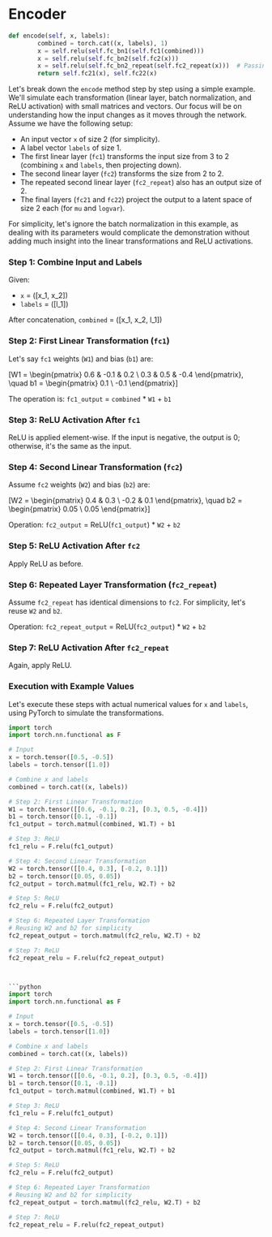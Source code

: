 # Encoder


```python
def encode(self, x, labels):
        combined = torch.cat((x, labels), 1)
        x = self.relu(self.fc_bn1(self.fc1(combined)))
        x = self.relu(self.fc_bn2(self.fc2(x)))
        x = self.relu(self.fc_bn2_repeat(self.fc2_repeat(x)))  # Passing through the repeated layer
        return self.fc21(x), self.fc22(x)
```

Let's break down the `encode` method step by step using a simple example. We'll simulate each transformation (linear layer, batch normalization, and ReLU activation) with small matrices and vectors. Our focus will be on understanding how the input changes as it moves through the network. Assume we have the following setup:

- An input vector `x` of size 2 (for simplicity).
- A label vector `labels` of size 1.
- The first linear layer (`fc1`) transforms the input size from 3 to 2 (combining `x` and `labels`, then projecting down).
- The second linear layer (`fc2`) transforms the size from 2 to 2.
- The repeated second linear layer (`fc2_repeat`) also has an output size of 2.
- The final layers (`fc21` and `fc22`) project the output to a latent space of size 2 each (for `mu` and `logvar`).

For simplicity, let's ignore the batch normalization in this example, as dealing with its parameters would complicate the demonstration without adding much insight into the linear transformations and ReLU activations.

### Step 1: Combine Input and Labels

Given:
- `x` = \([x_1, x_2]\)
- `labels` = \([l_1]\)

After concatenation, `combined` = \([x_1, x_2, l_1]\)

### Step 2: First Linear Transformation (`fc1`)

Let's say `fc1` weights (`W1`) and bias (`b1`) are:

\[W1 = \begin{pmatrix} 0.6 & -0.1 & 0.2 \\ 0.3 & 0.5 & -0.4 \end{pmatrix}, \quad b1 = \begin{pmatrix} 0.1 \\ -0.1 \end{pmatrix}\]

The operation is: `fc1_output` = `combined` * `W1` + `b1`

### Step 3: ReLU Activation After `fc1`

ReLU is applied element-wise. If the input is negative, the output is 0; otherwise, it's the same as the input.

### Step 4: Second Linear Transformation (`fc2`)

Assume `fc2` weights (`W2`) and bias (`b2`) are:

\[W2 = \begin{pmatrix} 0.4 & 0.3 \\ -0.2 & 0.1 \end{pmatrix}, \quad b2 = \begin{pmatrix} 0.05 \\ 0.05 \end{pmatrix}\]

Operation: `fc2_output` = ReLU(`fc1_output`) * `W2` + `b2`

### Step 5: ReLU Activation After `fc2`

Apply ReLU as before.

### Step 6: Repeated Layer Transformation (`fc2_repeat`)

Assume `fc2_repeat` has identical dimensions to `fc2`. For simplicity, let's reuse `W2` and `b2`.

Operation: `fc2_repeat_output` = ReLU(`fc2_output`) * `W2` + `b2`

### Step 7: ReLU Activation After `fc2_repeat`

Again, apply ReLU.

### Execution with Example Values

Let's execute these steps with actual numerical values for `x` and `labels`, using PyTorch to simulate the transformations.

```python
import torch
import torch.nn.functional as F

# Input
x = torch.tensor([0.5, -0.5])
labels = torch.tensor([1.0])

# Combine x and labels
combined = torch.cat((x, labels))

# Step 2: First Linear Transformation
W1 = torch.tensor([[0.6, -0.1, 0.2], [0.3, 0.5, -0.4]])
b1 = torch.tensor([0.1, -0.1])
fc1_output = torch.matmul(combined, W1.T) + b1

# Step 3: ReLU
fc1_relu = F.relu(fc1_output)

# Step 4: Second Linear Transformation
W2 = torch.tensor([[0.4, 0.3], [-0.2, 0.1]])
b2 = torch.tensor([0.05, 0.05])
fc2_output = torch.matmul(fc1_relu, W2.T) + b2

# Step 5: ReLU
fc2_relu = F.relu(fc2_output)

# Step 6: Repeated Layer Transformation
# Reusing W2 and b2 for simplicity
fc2_repeat_output = torch.matmul(fc2_relu, W2.T) + b2

# Step 7: ReLU
fc2_repeat_relu = F.relu(fc2_repeat_output)



```python
import torch
import torch.nn.functional as F

# Input
x = torch.tensor([0.5, -0.5])
labels = torch.tensor([1.0])

# Combine x and labels
combined = torch.cat((x, labels))

# Step 2: First Linear Transformation
W1 = torch.tensor([[0.6, -0.1, 0.2], [0.3, 0.5, -0.4]])
b1 = torch.tensor([0.1, -0.1])
fc1_output = torch.matmul(combined, W1.T) + b1

# Step 3: ReLU
fc1_relu = F.relu(fc1_output)

# Step 4: Second Linear Transformation
W2 = torch.tensor([[0.4, 0.3], [-0.2, 0.1]])
b2 = torch.tensor([0.05, 0.05])
fc2_output = torch.matmul(fc1_relu, W2.T) + b2

# Step 5: ReLU
fc2_relu = F.relu(fc2_output)

# Step 6: Repeated Layer Transformation
# Reusing W2 and b2 for simplicity
fc2_repeat_output = torch.matmul(fc2_relu, W2.T) + b2

# Step 7: ReLU
fc2_repeat_relu = F.relu(fc2_repeat_output)

```